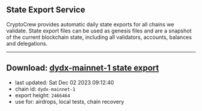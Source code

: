 ## State Export Service
CryptoCrew provides automatic daily state exports for all chains we validate. State export files can be used as genesis files and are a snapshot of the current blockchain state, including all validators, accounts, balances and delegations.

---
**Download: [dydx-mainnet-1 state export](https://dl-tyo.ccvalidators.com/SERVICE/dydx/dydx-mainnet-1_export_2466464.json)**
---

- last updated: Sat Dec 02 2023 09:12:40
- chain id: `dydx-mainnet-1`
- export height: `2466464`
- use for: airdrops, local tests, chain recovery
